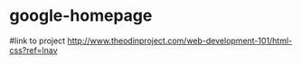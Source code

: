 # google-homepage

#link to project
http://www.theodinproject.com/web-development-101/html-css?ref=lnav
